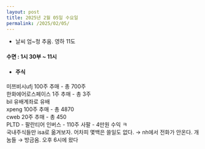 ```yaml
---
layout: post
title: 2025년 2월 05일 수요일
permalink: /2025/02/05/
---
```

- 날씨 엄~청 추움. 영하 11도<br/>
#### 수면 : 1시 30부 ~ 11시<br/>
* #### 주식<br/>
미쯔비시ufj 100주 추매 - 총 700주<br/>
한화에어로스페이스 1주 추매 - 총 3주<br/>
bil 유배계좌로 유배<br/>
xpeng 100주 추매 - 총 4870<br/>
cweb 20주 추매 - 총 450<br/>
PLTD - 팔란티어 인버스 - 110주 사팔 - 4만원 수익 ㅋ<br/>
국내주식들만 isa로 옮겨보자. 어차피 몇백은 쓸일도 없다. →  nh에서 전화가 안온다. 개눔들 → 방금옴. 오후 6시에 왔다